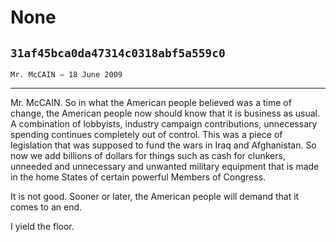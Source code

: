 # None
## `31af45bca0da47314c0318abf5a559c0`
`Mr. McCAIN — 18 June 2009`

---


Mr. McCAIN. So in what the American people believed was a time of 
change, the American people now should know that it is business as 
usual. A combination of lobbyists, industry campaign contributions, 
unnecessary spending continues completely out of control. This was a 
piece of legislation that was supposed to fund the wars in Iraq and 
Afghanistan. So now we add billions of dollars for things such as cash 
for clunkers, unneeded and unnecessary and unwanted military equipment 
that is made in the home States of certain powerful Members of 
Congress.

It is not good. Sooner or later, the American people will demand that 
it comes to an end.

I yield the floor.